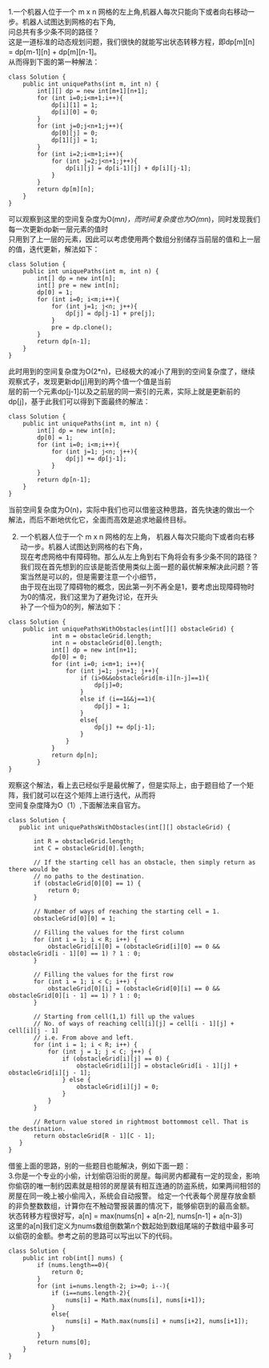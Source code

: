 1.一个机器人位于一个 m x n 网格的左上角,机器人每次只能向下或者向右移动一步。机器人试图达到网格的右下角,  
问总共有多少条不同的路径？  
这是一道标准的动态规划问题，我们很快的就能写出状态转移方程，即dp[m][n] = dp[m-1][n] + dp[m][n-1]。  
从而得到下面的第一种解法：
```
class Solution {
    public int uniquePaths(int m, int n) {
        int[][] dp = new int[m+1][n+1];
        for (int i=0;i<m+1;i++){
            dp[i][1] = 1;
            dp[i][0] = 0;
        }
        for (int j=0;j<n+1;j++){
            dp[0][j] = 0;
            dp[1][j] = 1;
        }
        for (int i=2;i<m+1;i++){
            for (int j=2;j<n+1;j++){
                dp[i][j] = dp[i-1][j] + dp[i][j-1];
            }
        }
        return dp[m][n];
    }
}
```
可以观察到这里的空间复杂度为O(m*n)，而时间复杂度也为O(m*n)，同时发现我们每一次更新dp新一层元素的值时  
只用到了上一层的元素，因此可以考虑使用两个数组分别储存当前层的值和上一层的值，迭代更新，解法如下：
```
class Solution {
    public int uniquePaths(int m, int n) {
        int[] dp = new int[n];
        int[] pre = new int[n];
        dp[0] = 1;
        for (int i=0; i<m;i++){
            for (int j=1; j<n; j++){
                dp[j] = dp[j-1] + pre[j];
            }
            pre = dp.clone();
        }
        return dp[n-1];
    }
}
```
此时用到的空间复杂度为O(2*n)，已经极大的减小了用到的空间复杂度了，继续观察式子，发现更新dp[j]用到的两个值一个值是当前  
层的前一个元素dp[j-1]以及之前层的同一索引的元素，实际上就是更新前的dp[j]，基于此我们可以得到下面最终的解法：  
```
class Solution {
    public int uniquePaths(int m, int n) {
        int[] dp = new int[n];
        dp[0] = 1;
        for (int i=0; i<m;i++){
            for (int j=1; j<n; j++){
                dp[j] += dp[j-1];
            }
        }
        return dp[n-1];
    }
}
```
当前空间复杂度为O(n)，实际中我们也可以借鉴这种思路，首先快速的做出一个解法，而后不断地优化它，全面而高效是追求地最终目标。  

2. 一个机器人位于一个 m x n 网格的左上角， 机器人每次只能向下或者向右移动一步。机器人试图达到网格的右下角，  
现在考虑网格中有障碍物。那么从左上角到右下角将会有多少条不同的路径？  
我们现在首先想到的应该是能否使用类似上面一题的最优解来解决此问题？答案当然是可以的，但是需要注意一个小细节，  
由于现在出现了障碍物的概念，因此第一列不再全是1，要考虑出现障碍物时为0的情况，我们这里为了避免讨论，在开头  
补了一个恒为0的列，解法如下： 
```
class Solution {
    public int uniquePathsWithObstacles(int[][] obstacleGrid) {
            int m = obstacleGrid.length;
            int n = obstacleGrid[0].length;
            int[] dp = new int[n+1];
            dp[0] = 0;
            for (int i=0; i<m+1; i++){
            	for (int j=1; j<n+1; j++){
                    if (i>0&&obstacleGrid[m-i][n-j]==1){
                        dp[j]=0;
                    }
                    else if (i==1&&j==1){
                        dp[j] = 1;
                    }
                    else{
                        dp[j] += dp[j-1];
                    }
                }
            }
            return dp[n];
        }
}
```
观察这个解法，看上去已经似乎是最优解了，但是实际上，由于题目给了一个矩阵，我们就可以在这个矩阵上进行迭代，从而将  
空间复杂度降为O（1）,下面解法来自官方。  
 ```
 class Solution {
    public int uniquePathsWithObstacles(int[][] obstacleGrid) {

        int R = obstacleGrid.length;
        int C = obstacleGrid[0].length;

        // If the starting cell has an obstacle, then simply return as there would be
        // no paths to the destination.
        if (obstacleGrid[0][0] == 1) {
            return 0;
        }

        // Number of ways of reaching the starting cell = 1.
        obstacleGrid[0][0] = 1;

        // Filling the values for the first column
        for (int i = 1; i < R; i++) {
            obstacleGrid[i][0] = (obstacleGrid[i][0] == 0 && obstacleGrid[i - 1][0] == 1) ? 1 : 0;
        }

        // Filling the values for the first row
        for (int i = 1; i < C; i++) {
            obstacleGrid[0][i] = (obstacleGrid[0][i] == 0 && obstacleGrid[0][i - 1] == 1) ? 1 : 0;
        }

        // Starting from cell(1,1) fill up the values
        // No. of ways of reaching cell[i][j] = cell[i - 1][j] + cell[i][j - 1]
        // i.e. From above and left.
        for (int i = 1; i < R; i++) {
            for (int j = 1; j < C; j++) {
                if (obstacleGrid[i][j] == 0) {
                    obstacleGrid[i][j] = obstacleGrid[i - 1][j] + obstacleGrid[i][j - 1];
                } else {
                    obstacleGrid[i][j] = 0;
                }
            }
        }

        // Return value stored in rightmost bottommost cell. That is the destination.
        return obstacleGrid[R - 1][C - 1];
    }
}
 ```
 借鉴上面的思路，别的一些题目也能解决，例如下面一题：  
 3.你是一个专业的小偷，计划偷窃沿街的房屋。每间房内都藏有一定的现金，影响你偷窃的唯一制约因素就是相邻的房屋装有相互连通的防盗系统，如果两间相邻的房屋在同一晚上被小偷闯入，系统会自动报警。
给定一个代表每个房屋存放金额的非负整数数组，计算你在不触动警报装置的情况下，能够偷窃到的最高金额。  
状态转移方程很好写，a[n] = max(nums[n] + a[n-2], nums[n-1] + a[n-3])  
这里的a[n]我们定义为nums数组倒数第n个数起始到数组尾端的子数组中最多可以偷窃的金额。参考之前的思路可以写出以下的代码。  
```
class Solution {
    public int rob(int[] nums) {
        if (nums.length==0){
            return 0;
        }
        for (int i=nums.length-2; i>=0; i--){
            if (i==nums.length-2){
                nums[i] = Math.max(nums[i], nums[i+1]);
            }
            else{
                nums[i] = Math.max(nums[i] + nums[i+2], nums[i+1]);
            }
        }
        return nums[0];
    }
}
```
